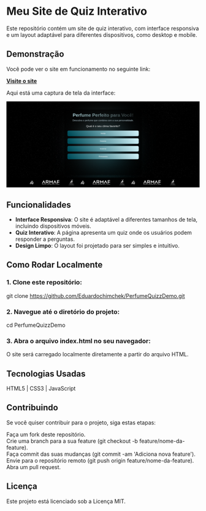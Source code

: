 # Meu Site de Quiz Interativo

Este repositório contém um site de quiz interativo, com interface responsiva e um layout adaptável para diferentes dispositivos, como desktop e mobile.

## Demonstração

Você pode ver o site em funcionamento no seguinte link:

[**Visite o site**](https://Eduardochimchek.github.io/PerfumeQuizzDemo)

Aqui está uma captura de tela da interface:

![Demonstração](./imagens/demonstração.png)

## Funcionalidades

- **Interface Responsiva**: O site é adaptável a diferentes tamanhos de tela, incluindo dispositivos móveis.
- **Quiz Interativo**: A página apresenta um quiz onde os usuários podem responder a perguntas.
- **Design Limpo**: O layout foi projetado para ser simples e intuitivo.

## Como Rodar Localmente

### 1. Clone este repositório:

git clone https://github.com/Eduardochimchek/PerfumeQuizzDemo.git

### 2. Navegue até o diretório do projeto:

cd PerfumeQuizzDemo

### 3. Abra o arquivo index.html no seu navegador:

O site será carregado localmente diretamente a partir do arquivo HTML.

## Tecnologias Usadas

HTML5 | CSS3 | JavaScript

## Contribuindo

Se você quiser contribuir para o projeto, siga estas etapas:

Faça um fork deste repositório.<br>
Crie uma branch para a sua feature (git checkout -b feature/nome-da-feature).<br>
Faça commit das suas mudanças (git commit -am 'Adiciona nova feature').<br>
Envie para o repositório remoto (git push origin feature/nome-da-feature).<br>
Abra um pull request.

## Licença

Este projeto está licenciado sob a Licença MIT.
